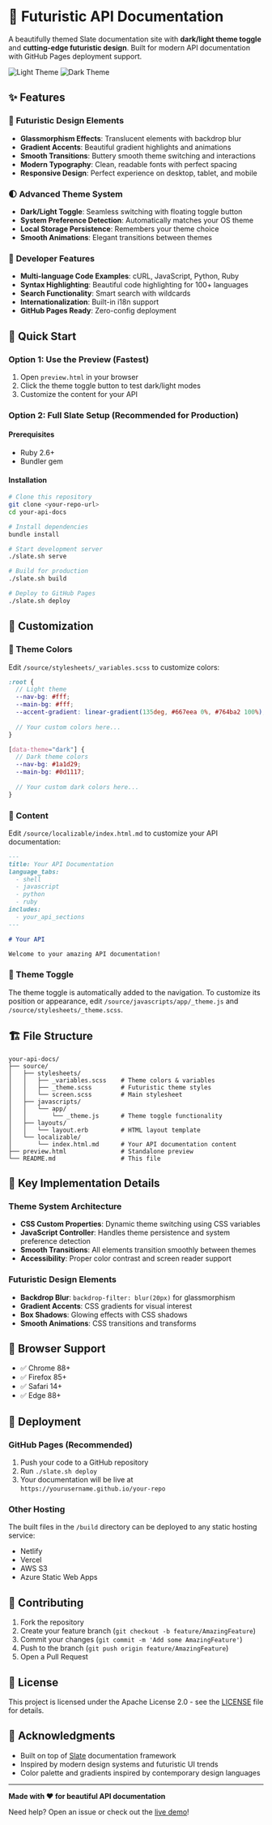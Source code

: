 # 🚀 Futuristic API Documentation

A beautifully themed Slate documentation site with **dark/light theme toggle** and **cutting-edge futuristic design**. Built for modern API documentation with GitHub Pages deployment support.

![Light Theme](screenshots/light_theme.png) ![Dark Theme](screenshots/dark_theme.png)

## ✨ Features

### 🎨 **Futuristic Design Elements**
- **Glassmorphism Effects**: Translucent elements with backdrop blur
- **Gradient Accents**: Beautiful gradient highlights and animations  
- **Smooth Transitions**: Buttery smooth theme switching and interactions
- **Modern Typography**: Clean, readable fonts with perfect spacing
- **Responsive Design**: Perfect experience on desktop, tablet, and mobile

### 🌓 **Advanced Theme System**
- **Dark/Light Toggle**: Seamless switching with floating toggle button
- **System Preference Detection**: Automatically matches your OS theme
- **Local Storage Persistence**: Remembers your theme choice
- **Smooth Animations**: Elegant transitions between themes

### 🔧 **Developer Features**
- **Multi-language Code Examples**: cURL, JavaScript, Python, Ruby
- **Syntax Highlighting**: Beautiful code highlighting for 100+ languages
- **Search Functionality**: Smart search with wildcards
- **Internationalization**: Built-in i18n support
- **GitHub Pages Ready**: Zero-config deployment

## 🚀 Quick Start

### Option 1: Use the Preview (Fastest)
1. Open `preview.html` in your browser
2. Click the theme toggle button to test dark/light modes
3. Customize the content for your API

### Option 2: Full Slate Setup (Recommended for Production)

#### Prerequisites
- Ruby 2.6+
- Bundler gem

#### Installation
```bash
# Clone this repository
git clone <your-repo-url>
cd your-api-docs

# Install dependencies
bundle install

# Start development server
./slate.sh serve

# Build for production
./slate.sh build

# Deploy to GitHub Pages
./slate.sh deploy
```

## 📝 Customization

### 🎨 Theme Colors
Edit `/source/stylesheets/_variables.scss` to customize colors:

```scss
:root {
  // Light theme
  --nav-bg: #fff;
  --main-bg: #fff;
  --accent-gradient: linear-gradient(135deg, #667eea 0%, #764ba2 100%);
  
  // Your custom colors here...
}

[data-theme="dark"] {
  // Dark theme colors
  --nav-bg: #1a1d29;
  --main-bg: #0d1117;
  
  // Your custom dark colors here...
}
```

### 📖 Content
Edit `/source/localizable/index.html.md` to customize your API documentation:

```markdown
---
title: Your API Documentation
language_tabs:
  - shell
  - javascript
  - python
  - ruby
includes:
  - your_api_sections
---

# Your API

Welcome to your amazing API documentation!
```

### 🔧 Theme Toggle
The theme toggle is automatically added to the navigation. To customize its position or appearance, edit `/source/javascripts/app/_theme.js` and `/source/stylesheets/_theme.scss`.

## 🏗️ File Structure

```
your-api-docs/
├── source/
│   ├── stylesheets/
│   │   ├── _variables.scss    # Theme colors & variables
│   │   ├── _theme.scss        # Futuristic theme styles
│   │   └── screen.scss        # Main stylesheet
│   ├── javascripts/
│   │   └── app/
│   │       └── _theme.js      # Theme toggle functionality
│   ├── layouts/
│   │   └── layout.erb         # HTML layout template
│   └── localizable/
│       └── index.html.md      # Your API documentation content
├── preview.html               # Standalone preview
└── README.md                  # This file
```

## 🎯 Key Implementation Details

### Theme System Architecture
- **CSS Custom Properties**: Dynamic theme switching using CSS variables
- **JavaScript Controller**: Handles theme persistence and system preference detection  
- **Smooth Transitions**: All elements transition smoothly between themes
- **Accessibility**: Proper color contrast and screen reader support

### Futuristic Design Elements
- **Backdrop Blur**: `backdrop-filter: blur(20px)` for glassmorphism
- **Gradient Accents**: CSS gradients for visual interest
- **Box Shadows**: Glowing effects with CSS shadows
- **Smooth Animations**: CSS transitions and transforms

## 📱 Browser Support

- ✅ Chrome 88+
- ✅ Firefox 85+ 
- ✅ Safari 14+
- ✅ Edge 88+

## 🚀 Deployment

### GitHub Pages (Recommended)
1. Push your code to a GitHub repository
2. Run `./slate.sh deploy` 
3. Your documentation will be live at `https://yourusername.github.io/your-repo`

### Other Hosting
The built files in the `/build` directory can be deployed to any static hosting service:
- Netlify
- Vercel  
- AWS S3
- Azure Static Web Apps

## 🤝 Contributing

1. Fork the repository
2. Create your feature branch (`git checkout -b feature/AmazingFeature`)
3. Commit your changes (`git commit -m 'Add some AmazingFeature'`)
4. Push to the branch (`git push origin feature/AmazingFeature`)
5. Open a Pull Request

## 📄 License

This project is licensed under the Apache License 2.0 - see the [LICENSE](LICENSE) file for details.

## 🙏 Acknowledgments

- Built on top of [Slate](https://github.com/slatedocs/slate) documentation framework
- Inspired by modern design systems and futuristic UI trends
- Color palette and gradients inspired by contemporary design languages

---

**Made with ❤️ for beautiful API documentation**

Need help? Open an issue or check out the [live demo](https://your-demo-url.com)!